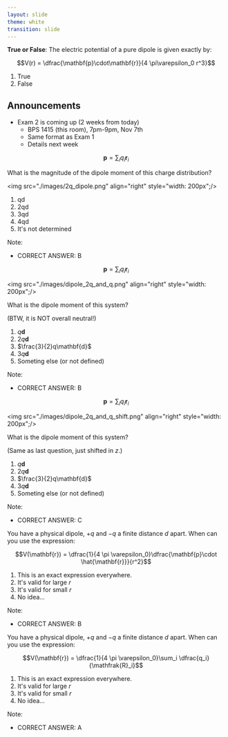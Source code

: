 ```yaml
---
layout: slide
theme: white
transition: slide
---
```


<section data-markdown>

**True or False**: The electric potential of a pure dipole is given exactly by:

$$V(r) = \dfrac{\mathbf{p}\cdot\mathbf{r}}{4 \pi\varepsilon_0 r^3}$$

1. True
2. False

</section>

<section data-markdown>

## Announcements

* Exam 2 is coming up (2 weeks from today)
  * BPS 1415 (this room), 7pm-9pm, Nov 7th
  * Same format as Exam 1
  * Details next week

</section>

<section data-markdown>

$$\mathbf{p} = \sum_i q_i \mathbf{r}_i$$

What is the magnitude of the dipole moment of this charge distribution?

<img src="./images/2q_dipole.png" align="right" style="width: 200px";/>


1. qd
2. 2qd
3. 3qd
4. 4qd
5. It's not determined

Note:
* CORRECT ANSWER: B

</section>

<section data-markdown>

$$\mathbf{p} = \sum_i q_i \mathbf{r}_i$$

<img src="./images/dipole_2q_and_q.png" align="right" style="width: 200px";/>

What is the dipole moment of this system?

(BTW, it is NOT overall neutral!)

1. $q\mathbf{d}$
2. $2q\mathbf{d}$
3. $\frac{3}{2}q\mathbf{d}$
4. $3q\mathbf{d}$
5. Someting else (or not defined)

Note:
* CORRECT ANSWER: B

</section>


<section data-markdown>

$$\mathbf{p} = \sum_i q_i \mathbf{r}_i$$

<img src="./images/dipole_2q_and_q_shift.png" align="right" style="width: 200px";/>

What is the dipole moment of this system?

(Same as last question, just shifted in $z$.)

1. $q\mathbf{d}$
2. $2q\mathbf{d}$
3. $\frac{3}{2}q\mathbf{d}$
4. $3q\mathbf{d}$
5. Someting else (or not defined)

Note:
* CORRECT ANSWER: C

</section>

<section data-markdown>

You have a physical dipole, $+q$ and $-q$ a finite distance $d$ apart. When can you use the expression:

$$V(\mathbf{r}) = \dfrac{1}{4 \pi \varepsilon_0}\dfrac{\mathbf{p}\cdot \hat{\mathbf{r}}}{r^2}$$

1. This is an exact expression everywhere.
2. It's valid for large $r$
3. It's valid for small $r$
4. No idea...

Note:
* CORRECT ANSWER: B

</section>

<section data-markdown>

You have a physical dipole, $+q$ and $-q$ a finite distance $d$ apart. When can you use the expression:

$$V(\mathbf{r}) = \dfrac{1}{4 \pi \varepsilon_0}\sum_i \dfrac{q_i}{\mathfrak{R}_i}$$

1. This is an exact expression everywhere.
2. It's valid for large $r$
3. It's valid for small $r$
4. No idea...

Note:
* CORRECT ANSWER: A


</section>
